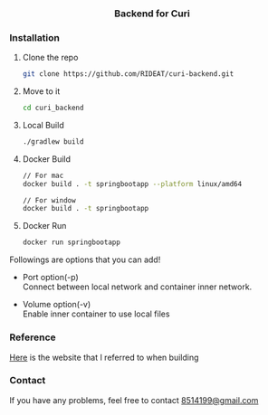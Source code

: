 <div align="center">


<h3 align="center">Backend for Curi</h3>

 
</div>


### Installation

1. Clone the repo
   ```sh
   git clone https://github.com/RIDEAT/curi-backend.git
   ```
2. Move to it
   ```sh
   cd curi_backend
   ```

3. Local Build
   ```sh
   ./gradlew build
   ```
   
4. Docker Build
    
    ```sh
    // For mac
    docker build . -t springbootapp --platform linux/amd64
    ```
    ```sh
    // For window
    docker build . -t springbootapp 
    ```
5. Docker Run
    ```sh
    docker run springbootapp
    ```
Followings are options that you can add! 
* Port option(-p)
  <br>Connect between local network and container inner network.

* Volume option(-v)
<br>Enable inner container to use local files 

### Reference 
[Here](https://ttl-blog.tistory.com/761 ) is the website that I referred to when building 

### Contact
If you have any problems, feel free to contact 8514199@gmail.com


